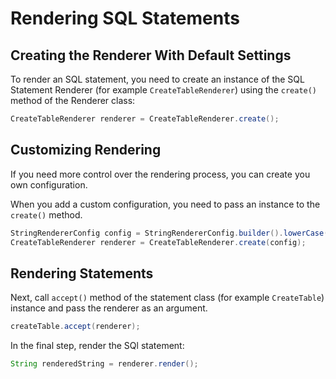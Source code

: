 # Rendering SQL Statements

## Creating the Renderer With Default Settings

To render an SQL statement, you need to create an instance of the SQL Statement Renderer (for example `CreateTableRenderer`) using the `create()` method of the Renderer class:

```java
CreateTableRenderer renderer = CreateTableRenderer.create();
```

## Customizing Rendering 

If you need more control over the rendering process, you can create you own configuration.

When you add a custom configuration, you need to pass an instance to the `create()` method. 

```java
StringRendererConfig config = StringRendererConfig.builder().lowerCase(true).build();
CreateTableRenderer renderer = CreateTableRenderer.create(config);
```

## Rendering Statements

Next, call `accept()` method of the statement class (for example `CreateTable`) instance and pass the renderer as an argument.

```java
createTable.accept(renderer);
```

In the final step, render the SQl statement:

```java
String renderedString = renderer.render();
```